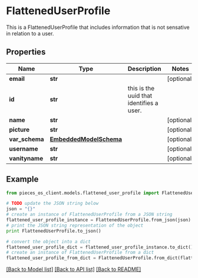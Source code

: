 # FlattenedUserProfile

This is a FlattenedUserProfile that includes information that is not sensative in relation to a user.

## Properties
Name | Type | Description | Notes
------------ | ------------- | ------------- | -------------
**email** | **str** |  | [optional] 
**id** | **str** | this is the uuid that identifies a user. | 
**name** | **str** |  | [optional] 
**picture** | **str** |  | [optional] 
**var_schema** | [**EmbeddedModelSchema**](EmbeddedModelSchema.md) |  | [optional] 
**username** | **str** |  | [optional] 
**vanityname** | **str** |  | [optional] 

## Example

```python
from pieces_os_client.models.flattened_user_profile import FlattenedUserProfile

# TODO update the JSON string below
json = "{}"
# create an instance of FlattenedUserProfile from a JSON string
flattened_user_profile_instance = FlattenedUserProfile.from_json(json)
# print the JSON string representation of the object
print FlattenedUserProfile.to_json()

# convert the object into a dict
flattened_user_profile_dict = flattened_user_profile_instance.to_dict()
# create an instance of FlattenedUserProfile from a dict
flattened_user_profile_from_dict = FlattenedUserProfile.from_dict(flattened_user_profile_dict)
```
[[Back to Model list]](../README.md#documentation-for-models) [[Back to API list]](../README.md#documentation-for-api-endpoints) [[Back to README]](../README.md)


